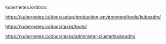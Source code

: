 kubernetes.io/docs:

https://kubernetes.io/docs/setup/production-environment/tools/kubeadm/

https://kubernetes.io/docs/tasks/tools/

https://kubernetes.io/docs/tasks/administer-cluster/kubeadm/